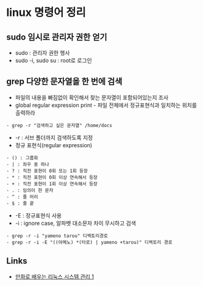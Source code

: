 # linux 명령어 정리

## sudo 임시로 관리자 권한 얻기
- sudo : 관리자 권한 행사
- sudo -i, sudo su : root로 로그인

## grep 다양한 문자열을 한 번에 검색
- 파일의 내용을 빠짐없이 확인해서 찾는 문자열이 포함되어있는지 조사
- global regular expression print - 파일 전체에서 정규표현식과 일치하는 위치를 출력하라
```shell
- grep -r "검색하고 싶은 문자열" /home/docs
```
- -r : 서브 폴더까지 검색하도록 지정
- 정규 표현식(regular expression)
```shell
- () : 그룹화
- | : 좌우 중 하나
- ? : 직전 표현이 0회 또는 1회 등장
- * : 직전 표현이 0회 이상 연속해서 등장
- + : 직전 표현이 1회 이상 연속해서 등장
- . : 임의이 한 문자
- ^ : 줄 머리
- $ : 줄 끝
```
- -E : 정규표현식 사용
- -i : ignore case, 알파벳 대소문자 차이 무시하고 검색
```shell
- grep -r -i "yameno tarou" 디렉토리경로
- grep -r -i -E "((야메노) *(타로) | yameno +tarou)" 디렉토리 경로
```

##

## Links
- [만화로 배우는 리눅스 시스템 관리 1](http://book.naver.com/bookdb/book_detail.nhn?bid=10995037)
